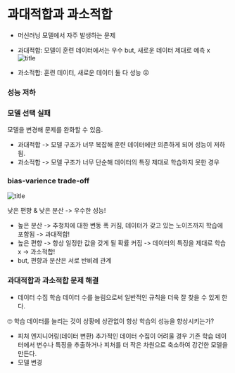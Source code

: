 # 과대적합과 과소적합

- 머신러닝 모델에서 자주 발생하는 문제
- 과대적합: 모델이 훈련 데이터에서는 우수 but, 새로운 데이터 제대로 예측 x
![title](https://www.datarobot.com/wp-content/uploads/2018/03/Screen-Shot-2018-03-22-at-11.22.15-AM-e1527613915658.png)   

- 과소적합: 훈련 데이터, 새로운 데이터 둘 다  성능 😣

### 성능 저하
### 모델 선택 실패
모델을 변경해 문제를 완화할 수 있음.
- 과대적합 -> 모델 구조가 너무 복잡해 훈련 데이터에만 의존하게 되어 성능이 저하됨.
- 과소적합 -> 모델 구조가 너무 단순해 데이터의 특징 제대로 학습하지 못한 경우
### bias-varience trade-off
![title](https://the-examples-book.com/starter-guides/data-science/_images/bias_variance_tradeoff.png)   

낮은 편향 & 낮은 분산 -> 우수한 성능!
- 높은 분산 -> 추청치에 대한 변동 폭 커짐, 데이터가 갖고 있는 노이즈까지 학습에 포함됨 -> 과대적합!
- 높은 편향 -> 항상 일정한 값을 갖게 될 확률 커짐 -> 데이터의 특징을 제대로 학습 x -> 과소적합!
- but, 편향과 분산은 서로 반비례 관계
### 과대적합과 과소적합 문제 해결
- 데이터 수집
학습 데이터 수를 늘림으로써 일반적인 규칙을 더욱 잘 찾을 수 있게 한다.

🙄 학습 데이터를 늘리는 것이 상황에 상관없이 항상 학습의 성능을 향상시키는가?

- 피처 엔지니어링(데이터 변환)
추가적인 데이터 수집이 어려울 경우 기존 학습 데이터에서 변수나 특징을 추출하거나 피처를 더 작은 차원으로 축소하여 강건한 모델을 만든다.
- 모델 변경
